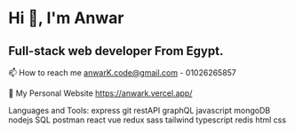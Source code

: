 # Hi 👋, I'm Anwar
## Full-stack web developer From Egypt.
📫 How to reach me  anwarK.code@gmail.com  -  01026265857

📡 My Personal Website https://anwark.vercel.app/

Languages and Tools:
 express  git  restAPI  graphQL  javascript  mongoDB  nodejs  SQL  postman  react  vue  redux  sass  tailwind  typescript  redis  html  css 
